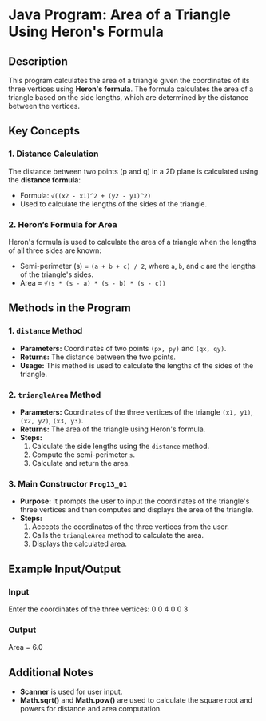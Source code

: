 # Java Program: Area of a Triangle Using Heron's Formula

## Description
This program calculates the area of a triangle given the coordinates of its three vertices using **Heron's formula**. The formula calculates the area of a triangle based on the side lengths, which are determined by the distance between the vertices.

## Key Concepts

### 1. **Distance Calculation**
The distance between two points (p and q) in a 2D plane is calculated using the **distance formula**:
- Formula: `√((x2 - x1)^2 + (y2 - y1)^2)`
- Used to calculate the lengths of the sides of the triangle.

### 2. **Heron’s Formula for Area**
Heron's formula is used to calculate the area of a triangle when the lengths of all three sides are known:
- Semi-perimeter (s) = `(a + b + c) / 2`, where `a`, `b`, and `c` are the lengths of the triangle's sides.
- Area = `√(s * (s - a) * (s - b) * (s - c))`

## Methods in the Program

### 1. **`distance` Method**
- **Parameters:** Coordinates of two points `(px, py)` and `(qx, qy)`.
- **Returns:** The distance between the two points.
- **Usage:** This method is used to calculate the lengths of the sides of the triangle.

### 2. **`triangleArea` Method**
- **Parameters:** Coordinates of the three vertices of the triangle `(x1, y1)`, `(x2, y2)`, `(x3, y3)`.
- **Returns:** The area of the triangle using Heron's formula.
- **Steps:**
  1. Calculate the side lengths using the `distance` method.
  2. Compute the semi-perimeter `s`.
  3. Calculate and return the area.

### 3. **Main Constructor `Prog13_01`**
- **Purpose:** It prompts the user to input the coordinates of the triangle's three vertices and then computes and displays the area of the triangle.
- **Steps:**
  1. Accepts the coordinates of the three vertices from the user.
  2. Calls the `triangleArea` method to calculate the area.
  3. Displays the calculated area.

## Example Input/Output

### Input
Enter the coordinates of the three vertices: 0 0 4 0 0 3

### Output 
Area = 6.0


## Additional Notes
- **Scanner** is used for user input.
- **Math.sqrt()** and **Math.pow()** are used to calculate the square root and powers for distance and area computation.
